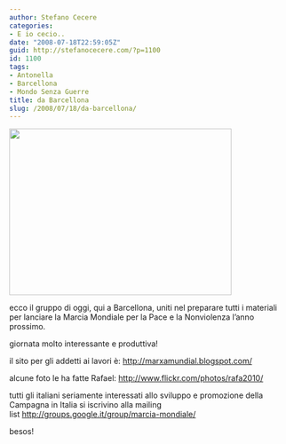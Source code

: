 ```yaml
---
author: Stefano Cecere
categories:
- E io cecio..
date: "2008-07-18T22:59:05Z"
guid: http://stefanocecere.com/?p=1100
id: 1100
tags:
- Antonella
- Barcellona
- Mondo Senza Guerre
title: da Barcellona
slug: /2008/07/18/da-barcellona/
---
```


[<img class="aligncenter size-medium wp-image-1101" title="Gruppo preparazione Marcia Mondiale a Barcellona - venerdì" src="http://stefanocecere.com/wp-content/uploads/sites/3/2008/07/2680189609_391254e8f4_o-400x300.jpg" alt="" width="400" height="300" />](http://stefanocecere.com/wp-content/uploads/sites/3/2008/07/2680189609_391254e8f4_o.jpg)

ecco il gruppo di oggi, qui a Barcellona, uniti nel preparare tutti i materiali per lanciare la Marcia Mondiale per la Pace e la Nonviolenza l&#8217;anno prossimo.

giornata molto interessante e produttiva!

il sito per gli addetti ai lavori è: <http://marxamundial.blogspot.com/>

alcune foto le ha fatte Rafael: <http://www.flickr.com/photos/rafa2010/>

tutti gli italiani seriamente interessati allo sviluppo e promozione della Campagna in Italia si iscrivino alla mailing list <http://groups.google.it/group/marcia-mondiale/>

besos!

 

 

 

 